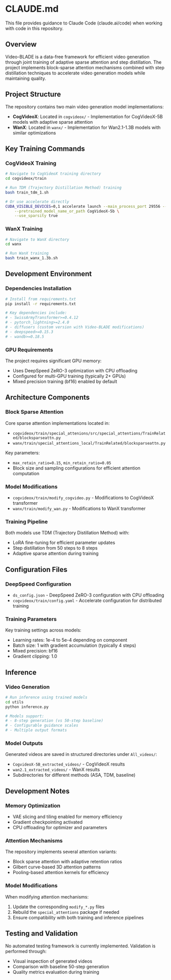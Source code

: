 # CLAUDE.md

This file provides guidance to Claude Code (claude.ai/code) when working with code in this repository.

## Overview

Video-BLADE is a data-free framework for efficient video generation through joint training of adaptive sparse attention and step distillation. The project implements block-sparse attention mechanisms combined with step distillation techniques to accelerate video generation models while maintaining quality.

## Project Structure

The repository contains two main video generation model implementations:

- **CogVideoX**: Located in `cogvideox/` - Implementation for CogVideoX-5B models with adaptive sparse attention
- **WanX**: Located in `wanx/` - Implementation for Wan2.1-1.3B models with similar optimizations

## Key Training Commands

### CogVideoX Training

```bash
# Navigate to CogVideoX training directory
cd cogvideox/train

# Run TDM (Trajectory Distillation Method) training
bash train_tdm_1.sh

# Or use accelerate directly
CUDA_VISIBLE_DEVICES=0,1 accelerate launch --main_process_port 29556 --config_file config.yaml train_tdm_tcd.py \
    --pretrained_model_name_or_path CogVideoX-5b \
    --use_sparsity true
```

### WanX Training

```bash
# Navigate to WanX directory
cd wanx

# Run WanX training
bash train_wanx_1.3b.sh
```

## Development Environment

### Dependencies Installation

```bash
# Install from requirements.txt
pip install -r requirements.txt

# Key dependencies include:
# - SwissArmyTransformer>=0.4.12
# - pytorch_lightning>=2.4.0
# - diffusers (custom version with Video-BLADE modifications)
# - deepspeed>=0.15.3
# - wandb>=0.18.5
```

### GPU Requirements

The project requires significant GPU memory:
- Uses DeepSpeed ZeRO-3 optimization with CPU offloading
- Configured for multi-GPU training (typically 2+ GPUs)
- Mixed precision training (bf16) enabled by default

## Architecture Components

### Block Sparse Attention

Core sparse attention implementations located in:
- `cogvideox/train/special_attenions/src/special_attentions/TrainRelated/blocksparseattn.py`
- `wanx/train/special_attentions_local/TrainRelated/blocksparseattn.py`

Key parameters:
- `max_retain_ratio=0.15`, `min_retain_ratio=0.05`
- Block size and sampling configurations for efficient attention computation

### Model Modifications

- `cogvideox/train/modify_cogvideo.py` - Modifications to CogVideoX transformer
- `wanx/train/modify_wan.py` - Modifications to WanX transformer

### Training Pipeline

Both models use TDM (Trajectory Distillation Method) with:
- LoRA fine-tuning for efficient parameter updates
- Step distillation from 50 steps to 8 steps
- Adaptive sparse attention during training

## Configuration Files

### DeepSpeed Configuration
- `ds_config.json` - DeepSpeed ZeRO-3 configuration with CPU offloading
- `cogvideox/train/config.yaml` - Accelerate configuration for distributed training

### Training Parameters
Key training settings across models:
- Learning rates: 1e-4 to 5e-4 depending on component
- Batch size: 1 with gradient accumulation (typically 4 steps)
- Mixed precision: bf16
- Gradient clipping: 1.0

## Inference

### Video Generation

```bash
# Run inference using trained models
cd utils
python inference.py

# Models support:
# - 8-step generation (vs 50-step baseline)
# - Configurable guidance scales
# - Multiple output formats
```

### Model Outputs
Generated videos are saved in structured directories under `All_videos/`:
- `CogvideoX-5B_extracted_videos/` - CogVideoX results
- `wan2.1_extracted_videos/` - WanX results
- Subdirectories for different methods (ASA, TDM, baseline)

## Development Notes

### Memory Optimization
- VAE slicing and tiling enabled for memory efficiency
- Gradient checkpointing activated
- CPU offloading for optimizer and parameters

### Attention Mechanisms
The repository implements several attention variants:
- Block sparse attention with adaptive retention ratios
- Gilbert curve-based 3D attention patterns
- Pooling-based attention kernels for efficiency

### Model Modifications
When modifying attention mechanisms:
1. Update the corresponding `modify_*.py` files
2. Rebuild the `special_attentions` package if needed
3. Ensure compatibility with both training and inference pipelines

## Testing and Validation

No automated testing framework is currently implemented. Validation is performed through:
- Visual inspection of generated videos
- Comparison with baseline 50-step generation
- Quality metrics evaluation during training